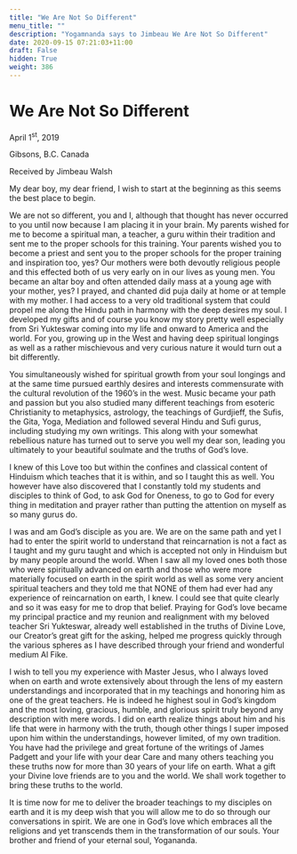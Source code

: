```yaml
---
title: "We Are Not So Different"
menu_title: ""
description: "Yogamnanda says to Jimbeau We Are Not So Different"
date: 2020-09-15 07:21:03+11:00
draft: False
hidden: True
weight: 386
---
```

# We Are Not So Different 

April 1<sup>st</sup>, 2019

Gibsons, B.C. Canada

Received by Jimbeau Walsh



My dear boy, my dear friend, I wish to start at the beginning as this seems the best place to begin.

We are not so different, you and I, although that thought has never occurred to you until now because I am placing it in your brain. My parents wished for me to become a spiritual man, a teacher, a guru within their tradition and sent me to the proper schools for this training. Your parents wished you to become a priest and sent you to the proper schools for the proper training and inspiration too, yes? Our mothers were both devoutly religious people and this effected both of us very early on in our lives as young men. You became an altar boy and often attended daily mass at a young age with your mother, yes? I prayed, and chanted did puja daily at home or at temple with my mother. I had access to a very old traditional system that could propel me along the Hindu path in harmony with the deep desires my soul. I developed my gifts and of course you know my story pretty well especially from Sri Yukteswar coming into my life and onward to America and the world. For you, growing up in the West and having deep spiritual longings as well as a rather mischievous and very curious nature it would turn out a bit differently. 

You simultaneously wished for spiritual growth from your soul longings and at the same time pursued earthly desires and interests commensurate with the cultural revolution of the 1960’s in the west. Music became your path and passion but you also studied many different teachings from esoteric Christianity to metaphysics, astrology, the teachings of Gurdjieff, the Sufis, the Gita, Yoga, Mediation and followed several Hindu and Sufi gurus, including studying my own writings. This along with your somewhat rebellious nature has turned out to serve you well my dear son, leading you ultimately to your beautiful soulmate and the truths of God’s love. 

I knew of this Love too but within the confines and classical content of Hinduism which teaches that it is within, and so I taught this as well. You however have also discovered that I constantly told my students and disciples to think of God, to ask God for Oneness, to go to God for every thing in meditation and prayer rather than putting the attention on myself as so many gurus do.

I was and am God’s disciple as you are. We are on the same path and yet I had to enter the spirit world to understand that reincarnation is not a fact as I taught and my guru taught and which is accepted not only in Hinduism but by many people around the world. When I saw all my loved ones both those who were spiritually advanced on earth and those who were more materially focused on earth in the spirit world as well as some very ancient spiritual teachers and they told me that NONE of them had ever had any experience of reincarnation on earth, I knew. I could see that quite clearly and so it was easy for me to drop that belief. Praying for God’s love became my principal practice and my reunion and realignment with my beloved teacher Sri Yukteswar, already well established in the truths of Divine Love, our Creator’s great gift for the asking, helped me progress quickly through the various spheres as I have described through your friend and wonderful medium Al Fike.

I wish to tell you my experience with Master Jesus, who I always loved when on earth and wrote extensively about through the lens of my eastern understandings and incorporated that in my teachings and honoring him as one of the great teachers. He is indeed he highest soul in God’s kingdom and the most loving, gracious, humble, and glorious spirit truly beyond any description with mere words. I did on earth realize things about him and his life that were in harmony with the truth, though other things I super imposed upon him within the understandings, however limited, of my own tradition. You have had the privilege and great fortune of the writings of James Padgett and your life with your dear Care and many others teaching you these truths now for more than 30 years of your life on earth. What a gift your Divine love friends are to you and the world. We shall work together to bring these truths to the world.

It is time now for me to deliver the broader teachings to my disciples on earth and it is my deep wish that you will allow me to do so through our conversations in spirit. We are one in God’s love which embraces all the religions and yet transcends them in the transformation of our souls.
Your brother and friend of your eternal soul, Yogananda.